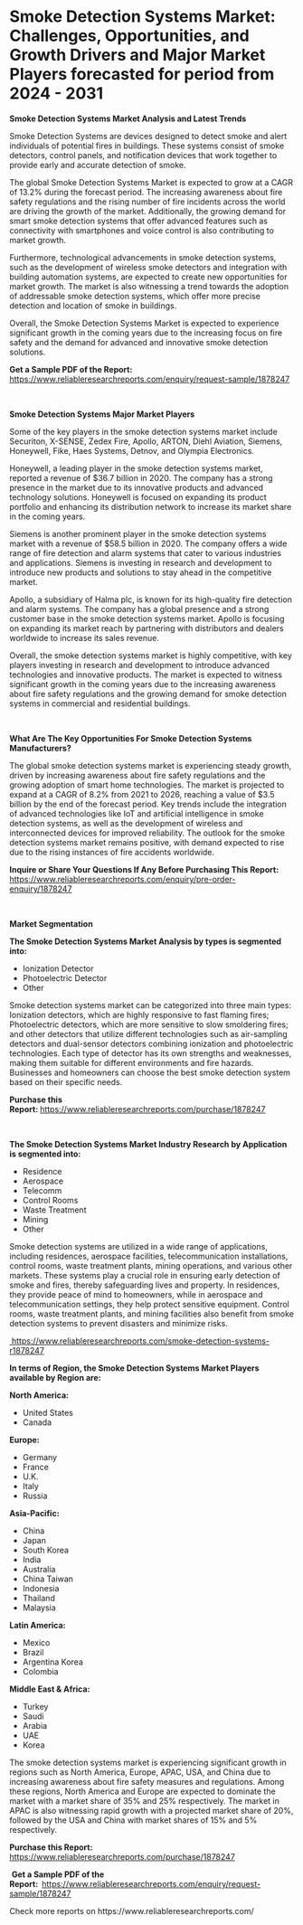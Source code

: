 <p><h1>Smoke Detection Systems Market: Challenges, Opportunities, and Growth Drivers and Major Market Players forecasted for period from 2024 - 2031</h1></p><p><strong>Smoke Detection Systems Market Analysis and Latest Trends</strong></p>
<p><p>Smoke Detection Systems are devices designed to detect smoke and alert individuals of potential fires in buildings. These systems consist of smoke detectors, control panels, and notification devices that work together to provide early and accurate detection of smoke.</p><p>The global Smoke Detection Systems Market is expected to grow at a CAGR of 13.2% during the forecast period. The increasing awareness about fire safety regulations and the rising number of fire incidents across the world are driving the growth of the market. Additionally, the growing demand for smart smoke detection systems that offer advanced features such as connectivity with smartphones and voice control is also contributing to market growth.</p><p>Furthermore, technological advancements in smoke detection systems, such as the development of wireless smoke detectors and integration with building automation systems, are expected to create new opportunities for market growth. The market is also witnessing a trend towards the adoption of addressable smoke detection systems, which offer more precise detection and location of smoke in buildings.</p><p>Overall, the Smoke Detection Systems Market is expected to experience significant growth in the coming years due to the increasing focus on fire safety and the demand for advanced and innovative smoke detection solutions.</p></p>
<p><strong>Get a Sample PDF of the Report:&nbsp;</strong> <a href="https://www.reliableresearchreports.com/enquiry/request-sample/1878247">https://www.reliableresearchreports.com/enquiry/request-sample/1878247</a></p>
<p>&nbsp;</p>
<p><strong>Smoke Detection Systems Major Market Players</strong></p>
<p><p>Some of the key players in the smoke detection systems market include Securiton, X-SENSE, Zedex Fire, Apollo, ARTON, Diehl Aviation, Siemens, Honeywell, Fike, Haes Systems, Detnov, and Olympia Electronics.</p><p>Honeywell, a leading player in the smoke detection systems market, reported a revenue of $36.7 billion in 2020. The company has a strong presence in the market due to its innovative products and advanced technology solutions. Honeywell is focused on expanding its product portfolio and enhancing its distribution network to increase its market share in the coming years.</p><p>Siemens is another prominent player in the smoke detection systems market with a revenue of $58.5 billion in 2020. The company offers a wide range of fire detection and alarm systems that cater to various industries and applications. Siemens is investing in research and development to introduce new products and solutions to stay ahead in the competitive market.</p><p>Apollo, a subsidiary of Halma plc, is known for its high-quality fire detection and alarm systems. The company has a global presence and a strong customer base in the smoke detection systems market. Apollo is focusing on expanding its market reach by partnering with distributors and dealers worldwide to increase its sales revenue.</p><p>Overall, the smoke detection systems market is highly competitive, with key players investing in research and development to introduce advanced technologies and innovative products. The market is expected to witness significant growth in the coming years due to the increasing awareness about fire safety regulations and the growing demand for smoke detection systems in commercial and residential buildings.</p></p>
<p>&nbsp;</p>
<p><strong>What Are The Key Opportunities For Smoke Detection Systems Manufacturers?</strong></p>
<p><p>The global smoke detection systems market is experiencing steady growth, driven by increasing awareness about fire safety regulations and the growing adoption of smart home technologies. The market is projected to expand at a CAGR of 8.2% from 2021 to 2026, reaching a value of $3.5 billion by the end of the forecast period. Key trends include the integration of advanced technologies like IoT and artificial intelligence in smoke detection systems, as well as the development of wireless and interconnected devices for improved reliability. The outlook for the smoke detection systems market remains positive, with demand expected to rise due to the rising instances of fire accidents worldwide.</p></p>
<p><strong>Inquire or Share Your Questions If Any Before Purchasing This Report:</strong> <a href="https://www.reliableresearchreports.com/enquiry/pre-order-enquiry/1878247">https://www.reliableresearchreports.com/enquiry/pre-order-enquiry/1878247</a></p>
<p>&nbsp;</p>
<p><strong>Market Segmentation</strong></p>
<p><strong>The Smoke Detection Systems Market Analysis by types is segmented into:</strong></p>
<p><ul><li>Ionization Detector</li><li>Photoelectric Detector</li><li>Other</li></ul></p>
<p><p>Smoke detection systems market can be categorized into three main types: Ionization detectors, which are highly responsive to fast flaming fires; Photoelectric detectors, which are more sensitive to slow smoldering fires; and other detectors that utilize different technologies such as air-sampling detectors and dual-sensor detectors combining ionization and photoelectric technologies. Each type of detector has its own strengths and weaknesses, making them suitable for different environments and fire hazards. Businesses and homeowners can choose the best smoke detection system based on their specific needs.</p></p>
<p><strong>Purchase this Report:&nbsp;</strong><a href="https://www.reliableresearchreports.com/purchase/1878247">https://www.reliableresearchreports.com/purchase/1878247</a></p>
<p>&nbsp;</p>
<p><strong>The Smoke Detection Systems Market Industry Research by Application is segmented into:</strong></p>
<p><ul><li>Residence</li><li>Aerospace</li><li>Telecomm</li><li>Control Rooms</li><li>Waste Treatment</li><li>Mining</li><li>Other</li></ul></p>
<p><p>Smoke detection systems are utilized in a wide range of applications, including residences, aerospace facilities, telecommunication installations, control rooms, waste treatment plants, mining operations, and various other markets. These systems play a crucial role in ensuring early detection of smoke and fires, thereby safeguarding lives and property. In residences, they provide peace of mind to homeowners, while in aerospace and telecommunication settings, they help protect sensitive equipment. Control rooms, waste treatment plants, and mining facilities also benefit from smoke detection systems to prevent disasters and minimize risks.</p></p>
<p><a href="https://www.reliableresearchreports.com/smoke-detection-systems-r1878247">&nbsp;https://www.reliableresearchreports.com/smoke-detection-systems-r1878247</a></p>
<p><strong>In terms of Region, the Smoke Detection Systems Market Players available by Region are:</strong></p>
<p>
    <p> <strong> North America: </strong>
        <ul>
            <li>United States</li>
            <li>Canada</li>
        </ul>
        </p> 
    <p> <strong> Europe: </strong>
        <ul>
            <li>Germany</li>
            <li>France</li>
            <li>U.K.</li>
            <li>Italy</li>
            <li>Russia</li>
        </ul>
        </p> 
    <p> <strong> Asia-Pacific: </strong>
        <ul>
            <li>China</li>
            <li>Japan</li>
            <li>South Korea</li>
            <li>India</li>
            <li>Australia</li>
            <li>China Taiwan</li>
            <li>Indonesia</li>
            <li>Thailand</li>
            <li>Malaysia</li>
        </ul>
        </p> 
    <p> <strong> Latin America: </strong>
        <ul>
            <li>Mexico</li>
            <li>Brazil</li>
            <li>Argentina Korea</li>
            <li>Colombia</li>
        </ul>
        </p> 
    <p> <strong> Middle East & Africa: </strong>
        <ul>
            <li>Turkey</li>
            <li>Saudi</li>
            <li>Arabia</li>
            <li>UAE</li>
            <li>Korea</li>
        </ul>
    </p>
    </p>
<p><p>The smoke detection systems market is experiencing significant growth in regions such as North America, Europe, APAC, USA, and China due to increasing awareness about fire safety measures and regulations. Among these regions, North America and Europe are expected to dominate the market with a market share of 35% and 25% respectively. The market in APAC is also witnessing rapid growth with a projected market share of 20%, followed by the USA and China with market shares of 15% and 5% respectively.</p></p>
<p><strong>Purchase this Report: </strong><a href="https://www.reliableresearchreports.com/purchase/1878247">https://www.reliableresearchreports.com/purchase/1878247</a></p>
<p>&nbsp;<strong>Get a Sample PDF of the Report:&nbsp;&nbsp;</strong><a href="https://www.reliableresearchreports.com/enquiry/request-sample/1878247">https://www.reliableresearchreports.com/enquiry/request-sample/1878247</a></p>
<p><strong></strong></p>
<p>Check more reports on https://www.reliableresearchreports.com/</p>